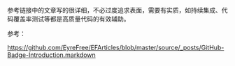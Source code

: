 参考链接中的文章写的很详细，不必过度追求表面，需要有实质，如持续集成、代码覆盖率测试等都是高质量代码的有效辅助。



参考：

https://github.com/EyreFree/EFArticles/blob/master/source/_posts/GitHub-Badge-Introduction.markdown